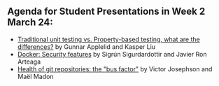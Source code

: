 ## Agenda for Student Presentations in Week 2 March 24:
* [Traditional unit testing vs. Property-based testing, what are the differences?](/attic/2020/contributions-2020/presentation/week2/applelid-kasperli) by Gunnar Applelid and Kasper Liu
* [Docker: Security features](/attic/2020/contributions-2020/presentation/week2/javierro-sasig) by Sigrún Sigurdardottir and Javier Ron Arteaga
* [Health of git repositories: the "bus factor"](/attic/2020/contributions-2020/presentation/week2/madon-vals) by Victor Josephson and Maël Madon
